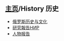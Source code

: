 ## [主页](../README.md)/History 历史

- [俄罗斯历史与文化](./HistoryandCulture.md)
- [研究報告НИР](./ReReport.md)
- [人物报告](./report/readme.md)